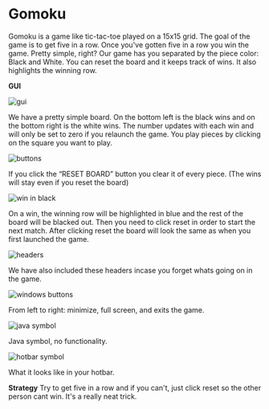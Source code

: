 # Gomoku
Gomoku is a game like tic-tac-toe played on a 15x15 grid. The goal of the game is to get five in a row. Once you've gotten five in a row you win the game. Pretty simple, right? Our game has you separated by the piece color: Black and White. You can reset the board and it keeps track of wins. It also highlights the winning row.

**GUI**

![gui](https://lh5.googleusercontent.com/VjN-Ho9_avfR0fA-omY8RG87Gdu3aWC8jjDd04nf5_WkPOw5l_RDKGCSf_u_2-X981vo-Ca2bVKX0YzdM-uK1by8_ZhCNgfAi8wOycq_p0gh7sFTeXCtzeCEapaplbemhubuhOVG)

We have a pretty simple board. On the bottom left is the black wins and on the bottom right is the white wins. The number updates with each win and will only be set to zero if you relaunch the game. You play pieces by clicking on the square you want to play.

![buttons](https://lh5.googleusercontent.com/lHLzP0hrltrtV2Ddfc8mBy8RGXLAe7uaxHbj7HiidOEu_-zb69KFmkpg0v_AxsBQuvY8FutZathKz384kesXbOonIT3V_pt-L1ybJDGzjvqt8plz7xeM9nx4eFsvZR7svzH-ReU6)

If you click the “RESET BOARD” button you clear it of every piece. (The wins will stay even if you reset the board)

![win in black](https://lh3.googleusercontent.com/RuNXZfSFqTLjaDQaDuW0z21W6qPZIhvoWHKHYjouvZ1g_-Bui32OCbbHJSp4cENRd9iG2VFt9wQlwttEKTfSM-XUFEXZJ6Bw_k7iLU-R_bElpSsPqIwR83t988BH7GQx5SNvD9TK)

On a win, the winning row will be highlighted in blue and the rest of the board will be blacked out. Then you need to click reset in order to start the next match. After clicking reset the board will look the same as when you first launched the game. 

![headers](https://lh4.googleusercontent.com/D4VPKuWgw4mR41CIxYkFscjcY9XxqT60NI4ko9AC-RB5SX4XAoV7KAHAlf4C_ActurkM4kSof17be59C0LIrUvJd0HENmUjF9zd_6BrNvn5-zqzE5qMgiwVWDmpedtRSYvXNzO9H)

We have also included these headers incase you forget whats going on in the game.

![windows buttons](https://lh6.googleusercontent.com/QqA3zg356aT7TV5d0BYBu6jtVOexEAqUeO9DEHJO-YXuGF_CtfvoMJngwHElFKSK5hPvSRwFkUZOkE-S8aOWIDx5Rm2QuJ02vgq8whc9HLAv9d0wk3xuAyFgB7XXkimnPZslz0nJ)

From left to right: minimize, full screen, and exits the game.

![java symbol](https://lh6.googleusercontent.com/z5OYWXcWtGuLpGVmhSmj2QTGUwJkN8yQlvtUm-zIKwOlqrfT9L4if_-zePwLb337Y0pGmiJ7uSO_lAr3ngo1WsSj9LhFL_Cx1xd3B2bqiEAhXOatFQ-x4OkJ9unyIHI8j8Y1kWEL)

Java symbol, no functionality.

![hotbar symbol](https://lh5.googleusercontent.com/tQKpFHo2eSWSH6ZxyRSg8o_Kna1rM6tJ3GiQQJX8TcF7FOhkY8dz8YjLBW19m2VALRJ2hCy7pmswEQkx8rl3N-FAtETPT2B-v9JFn4lfHMA7WV2wLeyROH2X2RCuI__uypeHp_dx)

What it looks like in your hotbar.

**Strategy**
	Try to get five in a row and if you can't, just click reset so the other person cant win. It's a really neat trick.

